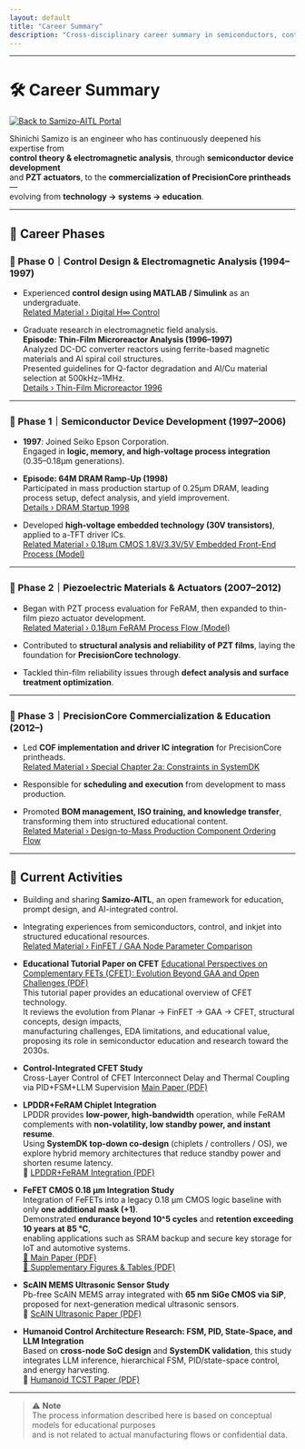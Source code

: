 ```yaml
---
layout: default
title: "Career Summary"
description: "Cross-disciplinary career summary in semiconductors, control, inkjet, and education"
---
```


---

# 🛠️ Career Summary

[![Back to Samizo-AITL Portal](https://img.shields.io/badge/Back%20to-Samizo--AITL%20Portal-brightgreen)](https://samizo-aitl.github.io/)

Shinichi Samizo is an engineer who has continuously deepened his expertise from  
**control theory & electromagnetic analysis**, through **semiconductor device development**  
and **PZT actuators**, to the **commercialization of PrecisionCore printheads**—  
evolving from **technology → systems → education**.

---

## 📘 Career Phases

### 🔹 Phase 0｜Control Design & Electromagnetic Analysis (1994–1997)
- Experienced **control design using MATLAB / Simulink** as an undergraduate.  
  [Related Material › Digital H∞ Control](https://samizo-aitl.github.io/EduController/part04_digital/theory/06_digital_hinf_control.html)

- Graduate research in electromagnetic field analysis.  
  **Episode: Thin-Film Microreactor Analysis (1996–1997)**  
  Analyzed DC-DC converter reactors using ferrite-based magnetic materials and Al spiral coil structures.  
  Presented guidelines for Q-factor degradation and Al/Cu material selection at 500kHz–1MHz.  
  [Details › Thin-Film Microreactor 1996](https://samizo-aitl.github.io/Edusemi-Plus/archive/in1996/thinfilm_microreactor/)

---

### 🔹 Phase 1｜Semiconductor Device Development (1997–2006)
- **1997**: Joined Seiko Epson Corporation.  
  Engaged in **logic, memory, and high-voltage process integration** (0.35–0.18μm generations).

- **Episode: 64M DRAM Ramp-Up (1998)**  
  Participated in mass production startup of 0.25μm DRAM, leading process setup, defect analysis, and yield improvement.  
  [Details › DRAM Startup 1998](https://samizo-aitl.github.io/Edusemi-Plus/archive/in1998/DRAM_Startup_64M_1998/)

- Developed **high-voltage embedded technology (30V transistors)**, applied to a-TFT driver ICs.  
  [Related Material › 0.18μm CMOS 1.8V/3.3V/5V Embedded Front-End Process (Model)](https://samizo-aitl.github.io/Edusemi-v4x/chapter3_process_evolution/docs/0.18um_1.8V_3.3V_5V)

---

### 🔹 Phase 2｜Piezoelectric Materials & Actuators (2007–2012)
- Began with PZT process evaluation for FeRAM, then expanded to thin-film piezo actuator development.  
  [Related Material › 0.18μm FeRAM Process Flow (Model)](https://samizo-aitl.github.io/Edusemi-v4x/d_chapter1_memory_technologies/doc_FeRAM/0.18um_FeRAM_ProcessFlow)

- Contributed to **structural analysis and reliability of PZT films**, laying the foundation for **PrecisionCore technology**.

- Tackled thin-film reliability issues through **defect analysis and surface treatment optimization**.

---

### 🔹 Phase 3｜PrecisionCore Commercialization & Education (2012–)
- Led **COF implementation and driver IC integration** for PrecisionCore printheads.  
  [Related Material › Special Chapter 2a: Constraints in SystemDK](https://samizo-aitl.github.io/Edusemi-v4x/f_chapter2a_systemdk/)

- Responsible for **scheduling and execution** from development to mass production.

- Promoted **BOM management, ISO training, and knowledge transfer**, transforming them into structured educational content.  
  [Related Material › Design-to-Mass Production Component Ordering Flow](https://samizo-aitl.github.io/EduMecha/08_production_process/production_process_flow.html)

---

## 🎯 Current Activities
- Building and sharing **Samizo-AITL**, an open framework for education, prompt design, and AI-integrated control.

- Integrating experiences from semiconductors, control, and inkjet into structured educational resources.  
  [Related Material › FinFET / GAA Node Parameter Comparison](https://samizo-aitl.github.io/Edusemi-v4x/f_chapter1_finfet_gaa/appendixf1_05_node_params)

- **Educational Tutorial Paper on CFET** 
  [Educational Perspectives on Complementary FETs (CFET): Evolution Beyond GAA and Open Challenges (PDF)](../docs/cfet_tutorial_main.pdf)  
  This tutorial paper provides an educational overview of CFET technology.  
  It reviews the evolution from Planar → FinFET → GAA → CFET, structural concepts, design impacts,  
  manufacturing challenges, EDA limitations, and educational value,  
  proposing its role in semiconductor education and research toward the 2030s.

- **Control-Integrated CFET Study**  
  Cross-Layer Control of CFET Interconnect Delay and Thermal Coupling via PID+FSM+LLM Supervision 
  [Main Paper (PDF)](../docs/cfet_ctrl2025.pdf)
  
- **LPDDR+FeRAM Chiplet Integration**  
  LPDDR provides **low-power, high-bandwidth** operation, while FeRAM complements with **non-volatility, low standby power, and instant resume**.  
  Using **SystemDK top-down co-design** (chiplets / controllers / OS), we explore hybrid memory architectures that reduce standby power and shorten resume latency.  
  📄 [LPDDR+FeRAM Integration (PDF)](../docs/LPDDR_FeRAM.pdf)

- **FeFET CMOS 0.18 µm Integration Study**  
  Integration of FeFETs into a legacy 0.18 µm CMOS logic baseline with only **one additional mask (+1)**.  
  Demonstrated **endurance beyond 10^5 cycles** and **retention exceeding 10 years at 85 °C**,  
  enabling applications such as SRAM backup and secure key storage for IoT and automotive systems.  
  [📄 Main Paper (PDF)](../docs/FeFET_CMOS018um_IntegrationStudy_Main.pdf)  
  [📄 Supplementary Figures & Tables (PDF)](../docs/FeFET_CMOS_018um_IntegrationStudy_Supplementary.pdf)

- **ScAlN MEMS Ultrasonic Sensor Study**  
  Pb-free ScAlN MEMS array integrated with **65 nm SiGe CMOS via SiP**,  
  proposed for next-generation medical ultrasonic sensors.  
  📄 [ScAlN Ultrasonic Paper (PDF)](../docs/scaln_ultrasonic.pdf)

- **Humanoid Control Architecture Research: FSM, PID, State-Space, and LLM Integration**  
  Based on **cross-node SoC design** and **SystemDK validation**, this study integrates LLM inference, hierarchical FSM, PID/state-space control, and energy harvesting.  
  📄 [Humanoid TCST Paper (PDF)](../docs/humanoid_tcst2025.pdf)
  
---

> ⚠️ **Note**  
> The process information described here is based on conceptual models for educational purposes  
> and is not related to actual manufacturing flows or confidential data.
